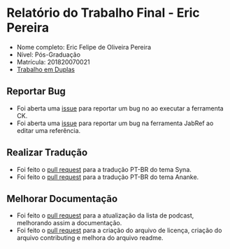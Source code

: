 # Relatório do Trabalho Final - Eric Pereira

* Nome completo: Eric Felipe de Oliveira Pereira
* Nível: Pós-Graduação
* Matrícula: 201820070021
* [Trabalho em Duplas](https://github.com/gustavopinto/tesl/blob/master/duplas/Dupla_CASSIO_ERIC.md)

## Reportar Bug

* Foi aberta uma [issue](https://github.com/mauricioaniche/ck/issues/19) para reportar um bug no ao executar a ferramenta CK.
* Foi aberta uma [issue](https://github.com/JabRef/jabref/issues/5100) para reportar um bug na ferramenta JabRef ao editar uma referência.

## Realizar Tradução

* Foi feito o [pull request](https://github.com/okkur/syna/pull/573) para a tradução PT-BR do tema Syna.
* Foi feito o [pull request](https://github.com/budparr/gohugo-theme-ananke/pull/179) para a tradução PT-BR do tema Ananke.

## Melhorar Documentação

* Foi feito o [pull request](https://github.com/DivulgacaoCientifica/divulgacaocientifica/pull/15) para a atualização da lista de podcast, melhorando assim a documentação.
* Foi feito o [pull request](https://github.com/elvisthermo/formularioCategorizacao/pull/1) para a criação do arquivo de licença, criação do arquivo contributing e melhora do arquivo readme.